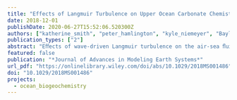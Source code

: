 ```yaml
---
title: "Effects of Langmuir Turbulence on Upper Ocean Carbonate Chemistry"
date: 2018-12-01
publishDate: 2020-06-27T15:52:06.520300Z
authors: ["katherine_smith", "peter_hamlington", "kyle_niemeyer", "Baylor Fox‐Kemper", "Nicole Lovenduski"]
publication_types: ["2"]
abstract: "Eﬀects of wave-driven Langmuir turbulence on the air-sea ﬂux of carbon dioxide (CO2) are examined using large eddy simulations featuring actively reacting carbonate chemistry in the ocean mixed layer at small scales. Four strengths of Langmuir turbulence are examined with three types of carbonate chemistry: time-dependent chemistry, instantaneous equilibrium chemistry, and no reactions. The time-dependent model is obtained by reducing a detailed eight-species chemical mechanism using computational singular perturbation analysis, resulting in a quasi steady state approximation for hydrogen ion (H+); that is, ﬁxed pH. The reduced mechanism is then integrated in two half-time steps before and after the advection solve using a Runge-Kutta-Chebyshev scheme that is robust for stiﬀ systems of diﬀerential equations. The simulations show that as the strength of Langmuir turbulence increases, CO2 ﬂuxes are enhanced by rapid overturning of the near-surface layer, which rivals the removal rate of CO2 by time-dependent reactions. Equilibrium chemistry and nonreactive models are found to bring more and less carbon, respectively, into the ocean as compared to the more realistic time-dependent model. These results have implications for Earth system models that either neglect Langmuir turbulence or use equilibrium, instead of time-dependent, chemical mechanisms."
featured: false
publication: "*Journal of Advances in Modeling Earth Systems*"
url_pdf: "https://onlinelibrary.wiley.com/doi/abs/10.1029/2018MS001486"
doi: "10.1029/2018MS001486"
projects:
  - ocean_biogeochemistry
---
```


